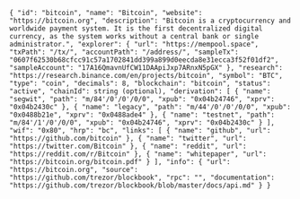 `{
    "id": "bitcoin",
    "name": "Bitcoin",
    "website": "https://bitcoin.org",
    "description": "Bitcoin is a cryptocurrency and worldwide payment system. It is the first decentralized digital currency, as the system works without a central bank or single administrator.",
    "explorer": {
        "url": "https://mempool.space",
        "txPath": "/tx/",
        "accountPath": "/address/",
        "sampleTx": "0607f62530b68cfcc91c57a1702841dd399a899d0eecda8e31ecca3f52f01df2",
        "sampleAccount": "17A16QmavnUfCW11DAApiJxp7ARnxN5pGX"
    },
    "research": "https://research.binance.com/en/projects/bitcoin",
    "symbol": "BTC",
    "type": "coin",
    "decimals": 8,
    "blockchain": "bitcoin",
    "status": "active",
    "chainId": string (optional),
    "derivation": [
        {
            "name": "segwit",
            "path": "m/84'/0'/0'/0/0",
            "xpub": "0x04b24746",
            "xprv": "0x04b2430c"
        },
        {
            "name": "legacy",
            "path": "m/44'/0'/0'/0/0",
            "xpub": "0x0488b21e",
            "xprv": "0x0488ade4"
        },
        {
            "name": "testnet",
            "path": "m/84'/1'/0'/0/0",
            "xpub": "0x04b24746",
            "xprv": "0x04b2430c"
        }
    ],
    "wif": "0x80",
    "hrp": "bc",
    "links": [
        {
            "name": "github",
            "url": "https://github.com/bitcoin"
        },
        {
            "name": "twitter",
            "url": "https://twitter.com/Bitcoin"
        },
        {
            "name": "reddit",
            "url": "https://reddit.com/r/Bitcoin"
        },
        {
            "name": "whitepaper",
            "url": "https://bitcoin.org/bitcoin.pdf"
        }
    ],
    "info": {
        "url": "https://bitcoin.org",
        "source": "https://github.com/trezor/blockbook",
        "rpc": "",
        "documentation": "https://github.com/trezor/blockbook/blob/master/docs/api.md"
    }
}`
